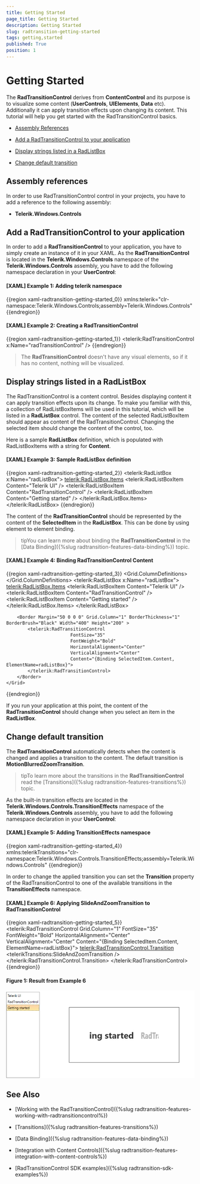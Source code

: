 ```yaml
---
title: Getting Started
page_title: Getting Started
description: Getting Started
slug: radtransition-getting-started
tags: getting,started
published: True
position: 1
---
```


# Getting Started

The __RadTransitionControl__ derives from __ContentControl__ and its purpose is to visualize some content (__UserControls__, __UIElements__, __Data__ etc). Additionally it can apply transition effects upon changing its content. This tutorial will help you get started with the RadTransitionControl basics.

* [Assembly References](#assembly-references)

* [Add a RadTransitionControl to your application](#add-a-radtransitioncontrol-to-your-application)

* [Display strings listed in a RadListBox](#display-strings-listed-in-a-radlistbox)

* [Change default transition](#change-default-transition)

## Assembly references

In order to use RadTransitionControl control in your projects, you have to add a reference to the following assembly:

* __Telerik.Windows.Controls__


## Add a RadTransitionControl to your application

In order to add a __RadTransitionControl__ to your application, you have to simply create an instance of it in your XAML. As the __RadTransitionControl__ is located in the __Telerik.Windows.Controls__ namespace of the __Telerik.Windows.Controls__ assembly, you have to add the following namespace declaration in your __UserControl__:

#### __[XAML] Example 1: Adding telerik namespace__

{{region xaml-radtransition-getting-started_0}}
	xmlns:telerik="clr-namespace:Telerik.Windows.Controls;assembly=Telerik.Windows.Controls"
{{endregion}}

#### __[XAML] Example 2: Creating a RadTransitionControl__

{{region xaml-radtransition-getting-started_1}}
	<telerik:RadTransitionControl x:Name="radTransitionControl" />
{{endregion}}

>The __RadTransitionControl__ doesn't have any visual elements, so if it has no content, nothing will be visualized.

## Display strings listed in a RadListBox

The RadTransitionControl is a content control. Besides displaying content it can apply transition effects upon its change. To make you familiar with this, a collection of RadListBoxItems will be used in this tutorial, which will be listed in a __RadListBox__ control. The content of the selected RadListBoxItem should appear as content of the RadTransitionControl. Changing the selected item should change the content of the control, too.

Here is a sample __RadListBox__ definition, which is populated with RadListBoxItems with a string for __Content__.

#### __[XAML] Example 3: Sample RadListBox definition__

{{region xaml-radtransition-getting-started_2}}
	 <telerik:RadListBox x:Name="radListBox">
		<telerik:RadListBox.Items>
			<telerik:RadListBoxItem Content="Telerik UI" />
			<telerik:RadListBoxItem Content="RadTransitionControl" />
			<telerik:RadListBoxItem Content="Getting started" />
		</telerik:RadListBox.Items>
	</telerik:RadListBox>
{{endregion}}

The content of the __RadTransitionControl__ should be represented by the content of the __SelectedItem__ in the __RadListBox__. This can be done by using element to element binding.

>tipYou can learn more about binding the __RadTransitionControl__ in the [Data Binding]({%slug radtransition-features-data-binding%}) topic.

#### __[XAML] Example 4: Binding RadTransitionControl Content__

{{region xaml-radtransition-getting-started_3}}
	<Grid>
        <Grid.ColumnDefinitions>
            <ColumnDefinition Width="Auto" />
            <ColumnDefinition Width="*"/>
        </Grid.ColumnDefinitions>
        <telerik:RadListBox x:Name="radListBox">
            <telerik:RadListBox.Items>
                <telerik:RadListBoxItem Content="Telerik UI" />
                <telerik:RadListBoxItem Content="RadTransitionControl" />
                <telerik:RadListBoxItem Content="Getting started" />
            </telerik:RadListBox.Items>
        </telerik:RadListBox>

        <Border Margin="50 0 0 0" Grid.Column="1" BorderThickness="1" BorderBrush="Black" Width="400" Height="200" >
            <telerik:RadTransitionControl
                            FontSize="35"
                            FontWeight="Bold"
                            HorizontalAlignment="Center" 
                            VerticalAlignment="Center"
                            Content="{Binding SelectedItem.Content, ElementName=radListBox}">
            </telerik:RadTransitionControl>
        </Border>
    </Grid>
{{endregion}}

If you run your application at this point, the content of the __RadTransitionControl__ should change when you select an item in the __RadListBox__.

## Change default transition

The __RadTransitionControl__ automatically detects when the content is changed and applies a transition to the content. The default transition is __MotionBlurredZoomTransition__.

>tipTo learn more about the transitions in the __RadTransitionControl__ read the [Transitions]({%slug radtransition-features-transitions%}) topic.

As the built-in transition effects are located in the __Telerik.Windows.Controls.TransitionEffects__ namespace of the __Telerik.Windows.Controls__ assembly, you have to add the following namespace declaration in your __UserControl__:

#### __[XAML] Example 5: Adding TransitionEffects namespace__

{{region xaml-radtransition-getting-started_4}}
	xmlns:telerikTransitions="clr-namespace:Telerik.Windows.Controls.TransitionEffects;assembly=Telerik.Windows.Controls"
{{endregion}}

In order to change the applied transition you can set the __Transition__ property of the RadTransitionControl to one of the available transitions in the __TransitionEffects__ namespace.

#### __[XAML] Example 6: Applying SlideAndZoomTransition to RadTransitionControl__

{{region xaml-radtransition-getting-started_5}}
	 <telerik:RadTransitionControl
                			Grid.Column="1"
                            FontSize="35"
                            FontWeight="Bold"
                            HorizontalAlignment="Center" 
                            VerticalAlignment="Center"
                            Content="{Binding SelectedItem.Content, ElementName=radListBox}">
		<telerik:RadTransitionControl.Transition>
			<telerikTransitions:SlideAndZoomTransition />
		</telerik:RadTransitionControl.Transition>
	</telerik:RadTransitionControl>
{{endregion}}

#### __Figure 1: Result from Example 6__
![SlideAndZoomTransition in RadTransitionControl](images/RadTransition_Getting_Started_01.png)

## See Also

 * [Working with the RadTransitionControl]({%slug radtransition-features-working-with-radtransitioncontrol%})

 * [Transitions]({%slug radtransition-features-transitions%})

 * [Data Binding]({%slug radtransition-features-data-binding%})

 * [Integration with Content Controls]({%slug radtransition-features-integration-with-content-controls%})

 * [RadTransitionControl SDK examples]({%slug radtransition-sdk-examples%})